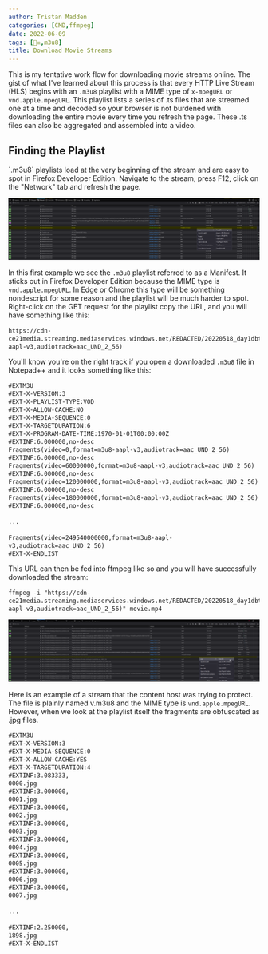 ```yaml
---
author: Tristan Madden
categories: [CMD,ffmpeg]
date: 2022-06-09
tags: [🏴‍☠️,m3u8]
title: Download Movie Streams
---
```


This is my tentative work flow for downloading movie streams online. The gist of what I've learned about this process is that every HTTP Live Stream (HLS) begins with an `.m3u8` playlist with a MIME type of `x-mpegURL` or `vnd.apple.mpegURL`. This playlist lists a series of .ts files that are streamed one at a time and decoded so your browser is not burdened with downloading the entire movie every time you refresh the page. These .ts files can also be aggregated and assembled into a video. 

<h2>Finding the Playlist</h2>
`.m3u8` playlists load at the very beginning of the stream and are easy to spot in Firefox Developer Edition. Navigate to the stream, press F12, click on the "Network" tab and refresh the page.

![iamge](/images/2022-06-09/a.png)

In this first example we see the `.m3u8` playlist referred to as a Manifest. It sticks out in Firefox Developer Edition because the MIME type is `vnd.apple.mpegURL`. In Edge or Chrome this type will be something nondescript for some reason and the playlist will be much harder to spot. Right-click on the GET request for the playlist copy the URL, and you will have something like this:

```
https://cdn-ce21media.streaming.mediaservices.windows.net/REDACTED/20220518_day1dbt_baxermusser8460.ism/QualityLevels(1194234)/Manifest(video,format=m3u8-aapl-v3,audiotrack=aac_UND_2_56)
```

You'll know you're on the right track if you open a downloaded `.m3u8` file in Notepad++ and it looks something like this:

```
#EXTM3U
#EXT-X-VERSION:3
#EXT-X-PLAYLIST-TYPE:VOD
#EXT-X-ALLOW-CACHE:NO
#EXT-X-MEDIA-SEQUENCE:0
#EXT-X-TARGETDURATION:6
#EXT-X-PROGRAM-DATE-TIME:1970-01-01T00:00:00Z
#EXTINF:6.000000,no-desc
Fragments(video=0,format=m3u8-aapl-v3,audiotrack=aac_UND_2_56)
#EXTINF:6.000000,no-desc
Fragments(video=60000000,format=m3u8-aapl-v3,audiotrack=aac_UND_2_56)
#EXTINF:6.000000,no-desc
Fragments(video=120000000,format=m3u8-aapl-v3,audiotrack=aac_UND_2_56)
#EXTINF:6.000000,no-desc
Fragments(video=180000000,format=m3u8-aapl-v3,audiotrack=aac_UND_2_56)
#EXTINF:6.000000,no-desc

...

Fragments(video=249540000000,format=m3u8-aapl-v3,audiotrack=aac_UND_2_56)
#EXT-X-ENDLIST
```

This URL can then be fed into ffmpeg like so and you will have successfully downloaded the stream:

```Shell
ffmpeg -i "https://cdn-ce21media.streaming.mediaservices.windows.net/REDACTED/20220518_day1dbt_baxermusser8460.ism/QualityLevels(1194234)/Manifest(video,format=m3u8-aapl-v3,audiotrack=aac_UND_2_56)" movie.mp4
```

![image](/images/2022-06-09/b.png)

Here is an example of a stream that the content host was trying to protect. The file is plainly named v.m3u8 and the MIME type is `vnd.apple.mpegURL`. However, when we look at the playlist itself the fragments are obfuscated as .jpg files.

```
#EXTM3U
#EXT-X-VERSION:3
#EXT-X-MEDIA-SEQUENCE:0
#EXT-X-ALLOW-CACHE:YES
#EXT-X-TARGETDURATION:4
#EXTINF:3.083333,
0000.jpg
#EXTINF:3.000000,
0001.jpg
#EXTINF:3.000000,
0002.jpg
#EXTINF:3.000000,
0003.jpg
#EXTINF:3.000000,
0004.jpg
#EXTINF:3.000000,
0005.jpg
#EXTINF:3.000000,
0006.jpg
#EXTINF:3.000000,
0007.jpg

...

#EXTINF:2.250000,
1898.jpg
#EXT-X-ENDLIST
```